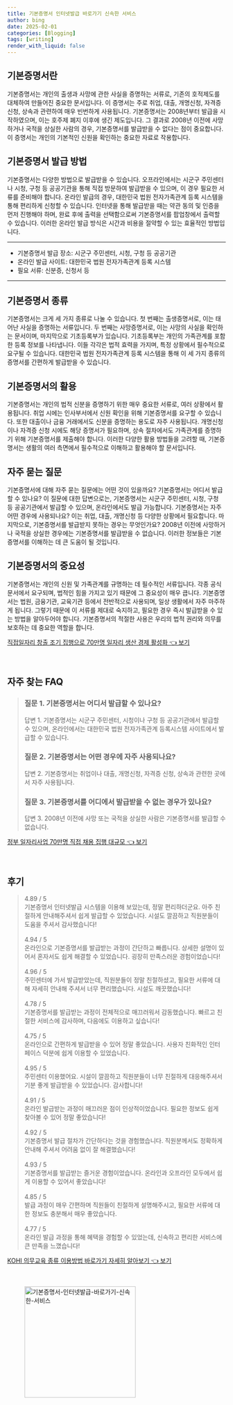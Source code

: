 ```yaml
---
title: 기본증명서 인터넷발급 바로가기 신속한 서비스
author: bing
date: 2025-02-01
categories: [Blogging]
tags: [writing]
render_with_liquid: false
---
```



<h2 id='기본증명서란'>기본증명서란</h2>

<p>기본증명서는 개인의 출생과 사망에 관한 사실을 증명하는 서류로, 기존의 호적제도를 대체하여 만들어진 중요한 문서입니다. 이 증명서는 주로 취업, 대출, 개명신청, 자격증 신청, 상속과 관련하여 매우 빈번하게 사용됩니다. 기본증명서는 2008년부터 발급을 시작하였으며, 이는 호주제 폐지 이후에 생긴 제도입니다. 그 결과로 2008년 이전에 사망하거나 국적을 상실한 사람의 경우, 기본증명서를 발급받을 수 없다는 점이 중요합니다. 이 증명서는 개인의 기본적인 신원을 확인하는 중요한 자료로 작용합니다.</p>

<h2 id='기본증명서 발급 방법'>기본증명서 발급 방법</h2>

<p>기본증명서는 다양한 방법으로 발급받을 수 있습니다. 오프라인에서는 시군구 주민센터나 시청, 구청 등 공공기관을 통해 직접 방문하여 발급받을 수 있으며, 이 경우 필요한 서류를 준비해야 합니다. 온라인 발급의 경우, 대한민국 법원 전자가족관계 등록 시스템을 통해 편리하게 신청할 수 있습니다. 인터넷을 통해 발급받을 때는 약관 동의 및 인증을 먼저 진행해야 하며, 완료 후에 출력을 선택함으로써 기본증명서를 팝업창에서 출력할 수 있습니다. 이러한 온라인 발급 방식은 시간과 비용을 절약할 수 있는 효율적인 방법입니다.</p>

<hr />

<ul>
    <li>기본증명서 발급 장소: 시군구 주민센터, 시청, 구청 등 공공기관</li>
    <li>온라인 발급 사이트: 대한민국 법원 전자가족관계 등록 시스템</li>
    <li>필요 서류: 신분증, 신청서 등</li>
</ul>

<hr />

<h2 id='기본증명서 종류'>기본증명서 종류</h2>

<p>기본증명서는 크게 세 가지 종류로 나눌 수 있습니다. 첫 번째는 출생증명서로, 이는 태어난 사실을 증명하는 서류입니다. 두 번째는 사망증명서로, 이는 사망의 사실을 확인하는 문서이며, 마지막으로 기초등록부가 있습니다. 기초등록부는 개인의 가족관계를 포함한 등록 정보를 나타냅니다. 이들 각각은 법적 효력을 가지며, 특정 상황에서 필수적으로 요구될 수 있습니다. 대한민국 법원 전자가족관계 등록 시스템을 통해 이 세 가지 종류의 증명서를 간편하게 발급받을 수 있습니다.</p>

<h2 id='기본증명서의 활용'>기본증명서의 활용</h2>

<p>기본증명서는 개인의 법적 신분을 증명하기 위한 매우 중요한 서류로, 여러 상황에서 활용됩니다. 취업 시에는 인사부서에서 신원 확인을 위해 기본증명서를 요구할 수 있습니다. 또한 대출이나 금융 거래에서도 신분을 증명하는 용도로 자주 사용됩니다. 개명신청이나 자격증 신청 시에도 해당 증명서가 필요하며, 상속 절차에서도 가족관계를 증명하기 위해 기본증명서를 제출해야 합니다. 이러한 다양한 활용 방법들을 고려할 때, 기본증명서는 생활의 여러 측면에서 필수적으로 이해하고 활용해야 할 문서입니다.</p>

<h2 id='자주 묻는 질문'>자주 묻는 질문</h2>

<p>기본증명서에 대해 자주 묻는 질문에는 어떤 것이 있을까요? 기본증명서는 어디서 발급할 수 있나요? 이 질문에 대한 답변으로는, 기본증명서는 시군구 주민센터, 시청, 구청 등 공공기관에서 발급할 수 있으며, 온라인에서도 발급 가능합니다. 기본증명서는 자주 어떤 경우에 사용되나요? 이는 취업, 대출, 개명신청 등 다양한 상황에서 필요합니다. 마지막으로, 기본증명서를 발급받지 못하는 경우는 무엇인가요? 2008년 이전에 사망하거나 국적을 상실한 경우에는 기본증명서를 발급받을 수 없습니다. 이러한 정보들은 기본증명서를 이해하는 데 큰 도움이 될 것입니다.</p>

<h2 id='기본증명서의 중요성'>기본증명서의 중요성</h2>

<p>기본증명서는 개인의 신원 및 가족관계를 규명하는 데 필수적인 서류입니다. 각종 공식 문서에서 요구되며, 법적인 힘을 가지고 있기 때문에 그 중요성이 매우 큽니다. 기본증명서는 법원, 금융기관, 교육기관 등에서 전반적으로 사용되며, 일상 생활에서 자주 마주하게 됩니다. 그렇기 때문에 이 서류를 제대로 숙지하고, 필요한 경우 즉시 발급받을 수 있는 방법을 알아두어야 합니다. 기본증명서의 적절한 사용은 우리의 법적 권리와 의무를 보호하는 데 중요한 역할을 합니다.</p>


<p><a class="click-button" title="직접일자리 창출 조기 집행으로 70만명 일자리 생산 경제 활성화" href="https://blackassets.github.io/posts/%EC%A7%81%EC%A0%91%EC%9D%BC%EC%9E%90%EB%A6%AC-%EC%B0%BD%EC%B6%9C-%EC%A1%B0%EA%B8%B0-%EC%A7%91%ED%96%89%EC%9C%BC%EB%A1%9C-70%EB%A7%8C%EB%AA%85-%EC%9D%BC%EC%9E%90%EB%A6%AC-%EC%83%9D%EC%82%B0-%EA%B2%BD%EC%A0%9C-%ED%99%9C%EC%84%B1%ED%99%94/" rel="dofollow">직접일자리 창출 조기 집행으로 70만명 일자리 생산 경제 활성화 👈 보기</a></p><br>
<h2 id='자주_찾는_FAQ'>자주 찾는 FAQ</h2>
<div itemscope="" itemtype="https://schema.org/FAQPage"> 
<blockquote> 
<div itemscope="" itemprop="mainEntity" itemtype="https://schema.org/Question"> 
<h3 itemprop="name">질문 1. 기본증명서는 어디서 발급할 수 있나요?</h3> 
<div itemscope="" itemprop="acceptedAnswer" itemtype="https://schema.org/Answer"> 
<span itemprop="text"> 
<p>답변 1. 기본증명서는 시군구 주민센터, 시청이나 구청 등 공공기관에서 발급할 수 있으며, 온라인에서는 대한민국 법원 전자가족관계 등록시스템 사이트에서 발급할 수 있습니다.</p> 
</span> 
</div> 
</div> 
<div itemscope="" itemprop="mainEntity" itemtype="https://schema.org/Question"> 
<h3 itemprop="name">질문 2. 기본증명서는 어떤 경우에 자주 사용되나요?</h3> 
<div itemscope="" itemprop="acceptedAnswer" itemtype="https://schema.org/Answer"> 
<span itemprop="text"> 
<p>답변 2. 기본증명서는 취업이나 대출, 개명신청, 자격증 신청, 상속과 관련한 곳에서 자주 사용됩니다.</p> 
</span> 
</div> 
</div> 
<div itemscope="" itemprop="mainEntity" itemtype="https://schema.org/Question"> 
<h3 itemprop="name">질문 3. 기본증명서를 어디에서 발급받을 수 없는 경우가 있나요?</h3> 
<div itemscope="" itemprop="acceptedAnswer" itemtype="https://schema.org/Answer"> 
<span itemprop="text"> 
<p>답변 3. 2008년 이전에 사망 또는 국적을 상실한 사람은 기본증명서를 발급할 수 없습니다.</p> 
</span> 
</div> 
</div> 
</blockquote> 
</div>
<p><a class="click-button" title="정부 일자리사업 70만명 직접 채용 집행 대규모" href="https://blackassets.github.io/posts/%EC%A0%95%EB%B6%80-%EC%9D%BC%EC%9E%90%EB%A6%AC%EC%82%AC%EC%97%85-70%EB%A7%8C%EB%AA%85-%EC%A7%81%EC%A0%91-%EC%B1%84%EC%9A%A9-%EC%A7%91%ED%96%89-%EB%8C%80%EA%B7%9C%EB%AA%A8/" rel="dofollow">정부 일자리사업 70만명 직접 채용 집행 대규모 👈 보기</a></p><br>
<h2 id='후기'>후기</h2>
<div itemscope itemtype="https://schema.org/Product">
  <blockquote>
  <div itemprop="review" itemscope itemtype="https://schema.org/Review">
      <div itemprop="reviewRating" itemscope itemtype="https://schema.org/Rating"> <span itemprop="ratingValue">4.89</span> / <span itemprop="bestRating">5</span> </div>
      <span itemprop="reviewBody">기본증명서 인터넷발급 시스템을 이용해 보았는데, 정말 편리하더군요. 아주 친절하게 안내해주셔서 쉽게 발급할 수 있었습니다. 시설도 깔끔하고 직원분들이 도움을 주셔서 감사했습니다!</span>
  </div>
  <br>
  <div itemprop="review" itemscope itemtype="https://schema.org/Review">
      <div itemprop="reviewRating" itemscope itemtype="https://schema.org/Rating"> <span itemprop="ratingValue">4.94</span> / <span itemprop="bestRating">5</span> </div>
      <span itemprop="reviewBody">온라인으로 기본증명서를 발급받는 과정이 간단하고 빠릅니다. 상세한 설명이 있어서 혼자서도 쉽게 해결할 수 있었습니다. 굉장히 만족스러운 경험이었습니다!</span>
  </div>
  <br>
  <div itemprop="review" itemscope itemtype="https://schema.org/Review">
      <div itemprop="reviewRating" itemscope itemtype="https://schema.org/Rating"> <span itemprop="ratingValue">4.96</span> / <span itemprop="bestRating">5</span> </div>
      <span itemprop="reviewBody">주민센터에 가서 발급받았는데, 직원분들이 정말 친절하셨고, 필요한 서류에 대해 자세히 안내해 주셔서 너무 편리했습니다. 시설도 깨끗했습니다!</span>
  </div>
  <br>
  <div itemprop="review" itemscope itemtype="https://schema.org/Review">
      <div itemprop="reviewRating" itemscope itemtype="https://schema.org/Rating"> <span itemprop="ratingValue">4.78</span> / <span itemprop="bestRating">5</span> </div>
      <span itemprop="reviewBody">기본증명서를 발급받는 과정이 전체적으로 매끄러워서 감동했습니다. 빠르고 친절한 서비스에 감사하며, 다음에도 이용하고 싶습니다!</span>
  </div>
  <br>
  <div itemprop="review" itemscope itemtype="https://schema.org/Review">
      <div itemprop="reviewRating" itemscope itemtype="https://schema.org/Rating"> <span itemprop="ratingValue">4.75</span> / <span itemprop="bestRating">5</span> </div>
      <span itemprop="reviewBody">온라인으로 간편하게 발급받을 수 있어 정말 좋았습니다. 사용자 친화적인 인터페이스 덕분에 쉽게 이용할 수 있었습니다.</span>
  </div>
  <br>
  <div itemprop="review" itemscope itemtype="https://schema.org/Review">
      <div itemprop="reviewRating" itemscope itemtype="https://schema.org/Rating"> <span itemprop="ratingValue">4.95</span> / <span itemprop="bestRating">5</span> </div>
      <span itemprop="reviewBody">주민센터 이용했어요. 시설이 깔끔하고 직원분들이 너무 친절하게 대응해주셔서 기분 좋게 발급받을 수 있었습니다. 감사합니다!</span>
  </div>
  <br>
  <div itemprop="review" itemscope itemtype="https://schema.org/Review">
      <div itemprop="reviewRating" itemscope itemtype="https://schema.org/Rating"> <span itemprop="ratingValue">4.91</span> / <span itemprop="bestRating">5</span> </div>
      <span itemprop="reviewBody">온라인 발급받는 과정이 매끄러운 점이 인상적이었습니다. 필요한 정보도 쉽게 찾아볼 수 있어 정말 좋았습니다!</span>
  </div>
  <br>
  <div itemprop="review" itemscope itemtype="https://schema.org/Review">
      <div itemprop="reviewRating" itemscope itemtype="https://schema.org/Rating"> <span itemprop="ratingValue">4.92</span> / <span itemprop="bestRating">5</span> </div>
      <span itemprop="reviewBody">기본증명서 발급 절차가 간단하다는 것을 경험했습니다. 직원분께서도 정확하게 안내해 주셔서 어려움 없이 잘 해결했습니다!</span>
  </div>
  <br>
  <div itemprop="review" itemscope itemtype="https://schema.org/Review">
      <div itemprop="reviewRating" itemscope itemtype="https://schema.org/Rating"> <span itemprop="ratingValue">4.93</span> / <span itemprop="bestRating">5</span> </div>
      <span itemprop="reviewBody">기본증명서를 발급받는 즐거운 경험이었습니다. 온라인과 오프라인 모두에서 쉽게 이용할 수 있어서 좋았습니다!</span>
  </div>
  <br>
  <div itemprop="review" itemscope itemtype="https://schema.org/Review">
      <div itemprop="reviewRating" itemscope itemtype="https://schema.org/Rating"> <span itemprop="ratingValue">4.85</span> / <span itemprop="bestRating">5</span> </div>
      <span itemprop="reviewBody">발급 과정이 매우 간편하며 직원들이 친절하게 설명해주시고, 필요한 서류에 대한 정보도 충분해서 매우 좋았습니다.</span>
  </div>
  <br>
  <div itemprop="review" itemscope itemtype="https://schema.org/Review">
      <div itemprop="reviewRating" itemscope itemtype="https://schema.org/Rating"> <span itemprop="ratingValue">4.77</span> / <span itemprop="bestRating">5</span> </div>
      <span itemprop="reviewBody">온라인 발급 과정을 통해 혜택을 경험할 수 있었는데, 신속하고 편리한 서비스에 큰 만족을 느꼈습니다!</span>
  </div>
  </blockquote>
</div>
<p><a class="click-button" title="KOHI 의무교육 종류 이용방법 바로가기 자세히 알아보기" href="https://blackassets.github.io/posts/KOHI-%EC%9D%98%EB%AC%B4%EA%B5%90%EC%9C%A1-%EC%A2%85%EB%A5%98-%EC%9D%B4%EC%9A%A9%EB%B0%A9%EB%B2%95-%EB%B0%94%EB%A1%9C%EA%B0%80%EA%B8%B0-%EC%9E%90%EC%84%B8%ED%9E%88-%EC%95%8C%EC%95%84%EB%B3%B4%EA%B8%B0/" rel="dofollow">KOHI 의무교육 종류 이용방법 바로가기 자세히 알아보기 👈 보기</a></p><br>
<figure class="image"><img src="https://blackassets.github.io/assets/img/thumbnail/기본증명서-인터넷발급-바로가기-신속한-서비스.webp" alt="기본증명서-인터넷발급-바로가기-신속한-서비스" width="256" height="256"></figure>